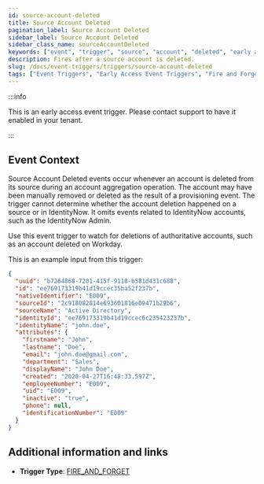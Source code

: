 ```yaml
---
id: source-account-deleted
title: Source Account Deleted
pagination_label: Source Account Deleted
sidebar_label: Source Account Deleted
sidebar_class_name: sourceAccountDeleted
keywords: ["event", "trigger", "source", "account", "deleted", "early access"]
description: Fires after a source account is deleted.
slug: /docs/event-triggers/triggers/source-account-deleted
tags: ["Event Triggers", "Early Access Event Triggers", "Fire and Forget"]
---
```


:::info

This is an early access event trigger. Please contact support to have it enabled
in your tenant.

:::

## Event Context

Source Account Deleted events occur whenever an account is deleted from its
source during an account aggregation operation. The account may have been
manually removed or deleted as the result of a provisioning event. The trigger
cannot determine whether the account deletion happened on a source or in
IdentityNow. It omits events related to IdentityNow accounts, such as the
IdentityNow Admin.

Use this event trigger to watch for deletions of authoritative accounts, such as
an account deleted on Workday.

This is an example input from this trigger:

```json
{
  "uuid": "b7264868-7201-415f-9118-b581d431c688",
  "id": "ee769173319b41d19ccec35ba52f237b",
  "nativeIdentifier": "E009",
  "sourceId": "2c918082814e693601816e09471b29b6",
  "sourceName": "Active Directory",
  "identityId": "ee769173319b41d19ccec6c235423237b",
  "identityName": "john.doe",
  "attributes": {
    "firstname": "John",
    "lastname": "Doe",
    "email": "john.doe@gmail.com",
    "department": "Sales",
    "displayName": "John Doe",
    "created": "2020-04-27T16:48:33.597Z",
    "employeeNumber": "E009",
    "uid": "E009",
    "inactive": "true",
    "phone": null,
    "identificationNumber": "E009"
  }
}
```

## Additional information and links

- **Trigger Type**: [FIRE_AND_FORGET](../trigger-types.md#fire-and-forget)
<!-- [Input schema](https://developer.sailpoint.com/apis/beta/#section/Source-Account-Deleted-Event-Trigger-Input) -->
